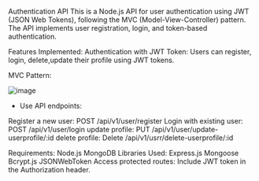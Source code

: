 Authentication API
This is a Node.js API for user authentication using JWT (JSON Web Tokens), following the MVC (Model-View-Controller) pattern. The API implements user registration, login, and token-based authentication.

Features Implemented:
Authentication with JWT Token: Users can register, login, delete,update their profile using JWT tokens.

MVC Pattern:

![image](https://github.com/sabhishek07/Authentication_Assignment/assets/70909623/13cebd54-8959-48a3-a0b5-2253aea30838)

- Use API endpoints:

Register a new user:       POST /api/v1/user/register
Login with existing user:  POST /api/v1/user/login
update profile:            PUT /api/v1/user/update-userprofile/:id
delete profile:            Delete /api/v1/usrr/delete-userprofile/:id

Requirements:
Node.js
MongoDB
Libraries Used:
Express.js
Mongoose
Bcrypt.js
JSONWebToken
Access protected routes: Include JWT token in the Authorization header.
